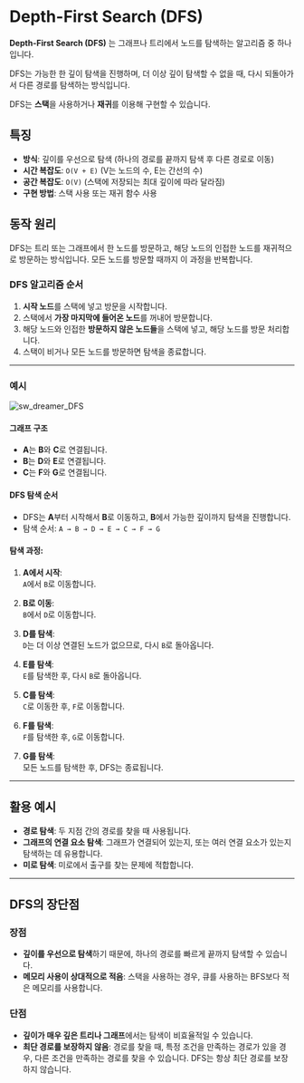 # Depth-First Search (DFS)

**Depth-First Search (DFS)** 는 그래프나 트리에서 노드를 탐색하는 알고리즘 중 하나입니다.

DFS는 가능한 한 깊이 탐색을 진행하며, 더 이상 깊이 탐색할 수 없을 때, 다시 되돌아가서 다른 경로를 탐색하는 방식입니다.

DFS는 **스택**을 사용하거나 **재귀**를 이용해 구현할 수 있습니다.

## 특징

- **방식**: 깊이를 우선으로 탐색 (하나의 경로를 끝까지 탐색 후 다른 경로로 이동)
- **시간 복잡도**: `O(V + E)` (V는 노드의 수, E는 간선의 수)
- **공간 복잡도**: `O(V)` (스택에 저장되는 최대 깊이에 따라 달라짐)
- **구현 방법**: 스택 사용 또는 재귀 함수 사용

## 동작 원리

DFS는 트리 또는 그래프에서 한 노드를 방문하고, 해당 노드의 인접한 노드를 재귀적으로 방문하는 방식입니다. 모든 노드를 방문할 때까지 이 과정을 반복합니다.

### DFS 알고리즘 순서

1. **시작 노드**를 스택에 넣고 방문을 시작합니다.
2. 스택에서 **가장 마지막에 들어온 노드**를 꺼내어 방문합니다.
3. 해당 노드와 인접한 **방문하지 않은 노드들**을 스택에 넣고, 해당 노드를 방문 처리합니다.
4. 스택이 비거나 모든 노드를 방문하면 탐색을 종료합니다.

---

### 예시

![sw_dreamer_DFS](https://github.com/user-attachments/assets/065b4f11-9688-432c-b35a-8e5425acbff7)

#### 그래프 구조
- **A**는 **B**와 **C**로 연결됩니다.
- **B**는 **D**와 **E**로 연결됩니다.
- **C**는 **F**와 **G**로 연결됩니다.

#### DFS 탐색 순서

- DFS는 **A**부터 시작해서 **B**로 이동하고, **B**에서 가능한 깊이까지 탐색을 진행합니다.
- 탐색 순서: `A → B → D → E → C → F → G`

#### 탐색 과정:
1. **A에서 시작**:  
   `A`에서 `B`로 이동합니다.
   
2. **B로 이동**:  
   `B`에서 `D`로 이동합니다.

3. **D를 탐색**:  
   `D`는 더 이상 연결된 노드가 없으므로, 다시 `B`로 돌아옵니다.
   
4. **E를 탐색**:  
   `E`를 탐색한 후, 다시 `B`로 돌아옵니다.
   
5. **C를 탐색**:  
   `C`로 이동한 후, `F`로 이동합니다.
   
6. **F를 탐색**:  
   `F`를 탐색한 후, `G`로 이동합니다.
   
7. **G를 탐색**:  
   모든 노드를 탐색한 후, DFS는 종료됩니다.

---

## 활용 예시

- **경로 탐색**: 두 지점 간의 경로를 찾을 때 사용됩니다.
- **그래프의 연결 요소 탐색**: 그래프가 연결되어 있는지, 또는 여러 연결 요소가 있는지 탐색하는 데 유용합니다.
- **미로 탐색**: 미로에서 출구를 찾는 문제에 적합합니다.

---

## DFS의 장단점

### 장점
- **깊이를 우선으로 탐색**하기 때문에, 하나의 경로를 빠르게 끝까지 탐색할 수 있습니다.
- **메모리 사용이 상대적으로 적음**: 스택을 사용하는 경우, 큐를 사용하는 BFS보다 적은 메모리를 사용합니다.

### 단점
- **깊이가 매우 깊은 트리나 그래프**에서는 탐색이 비효율적일 수 있습니다.
- **최단 경로를 보장하지 않음**: 경로를 찾을 때, 특정 조건을 만족하는 경로가 있을 경우, 다른 조건을 만족하는 경로를 찾을 수 있습니다. DFS는 항상 최단 경로를 보장하지 않습니다.
